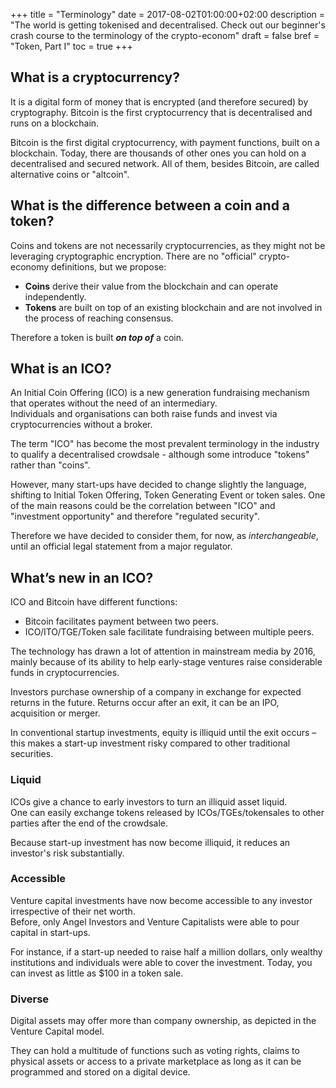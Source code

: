 +++
title = "Terminology"
date = 2017-08-02T01:00:00+02:00
description = "The world is getting tokenised and decentralised. Check out our beginner's crash course to the terminology of the crypto-econom"
draft = false
bref = "Token, Part I"
toc = true
+++

## What is a cryptocurrency?

It is a digital form of money that is encrypted (and therefore secured) by cryptography. Bitcoin is the first cryptocurrency that is decentralised and runs on a blockchain.  

Bitcoin is the first digital cryptocurrency, with payment functions, built on a blockchain.
Today, there are thousands of other ones you can hold on a decentralised and secured network. All of them, besides Bitcoin, are called alternative coins or "altcoin".

## What is the difference between a coin and a token?

Coins and tokens are not necessarily cryptocurrencies, as they might not be leveraging cryptographic encryption.
There are no "official" crypto-economy definitions, but we propose:

* **Coins** derive their value from the blockchain and can operate independently.
* **Tokens** are built on top of an existing blockchain and are not involved in the process of reaching consensus.

Therefore a token is built **_on top of_** a coin.

## What is an ICO?

An Initial Coin Offering (ICO) is a new generation fundraising mechanism that operates without the need of an intermediary.  
Individuals and organisations can both raise funds and invest via cryptocurrencies without a broker.

The term "ICO" has become the most prevalent terminology in the industry to qualify a decentralised crowdsale - although some introduce "tokens" rather than "coins". 

However, many start-ups have decided to change slightly the language, shifting to Initial Token Offering, Token Generating Event or token sales. One of the main reasons could be the correlation between "ICO" and "investment opportunity" and therefore "regulated security".

Therefore we have decided to consider them, for now, as _interchangeable_, until an official legal statement from a major regulator.

## What’s new in an ICO?

ICO and Bitcoin have different functions: 

* Bitcoin facilitates payment between two peers.
* ICO/ITO/TGE/Token sale facilitate fundraising between multiple peers.

The technology has drawn a lot of attention in mainstream media by 2016, mainly because of its ability to help early-stage ventures raise considerable funds in cryptocurrencies.

Investors purchase ownership of a company in exchange for expected returns in the future. Returns occur after an exit, it can be an IPO, acquisition or merger.

In conventional startup investments, equity is illiquid until the exit occurs – this makes a start-up investment risky compared to other traditional securities.

### Liquid

ICOs give a chance to early investors to turn an illiquid asset liquid.  
One can easily exchange tokens released by ICOs/TGEs/tokensales to other parties after the end of the crowdsale.

Because start-up investment has now become illiquid, it reduces an investor's risk substantially.

### Accessible

Venture capital investments have now become accessible to any investor irrespective of their net worth.  
Before, only Angel Investors and Venture Capitalists were able to pour capital in start-ups.

For instance, if a start-up needed to raise half a million dollars, only wealthy institutions and individuals were able to cover the investment. Today, you can invest as little as $100 in a token sale.

### Diverse

Digital assets may offer more than company ownership, as depicted in the Venture Capital model.

They can hold a multitude of functions such as voting rights, claims to physical assets or access to a private marketplace as long as it can be programmed and stored on a digital device.
